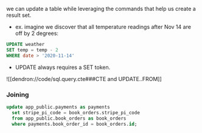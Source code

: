 
we can update a table while leveraging the commands that help us create a result set.
- ex. imagine we discover that all temperature readings after Nov 14 are off by 2 degrees:
```sql
UPDATE weather
SET temp = temp - 2
WHERE date > '2020-11-14'
```
- UPDATE always requires a SET token.

![[dendron://code/sql.query.cte###CTE and UPDATE..FROM]]

### Joining
```sql
update app_public.payments as payments
  set stripe_pi_code = book_orders.stripe_pi_code
  from app_public.book_orders as book_orders
  where payments.book_order_id = book_orders.id;
```
